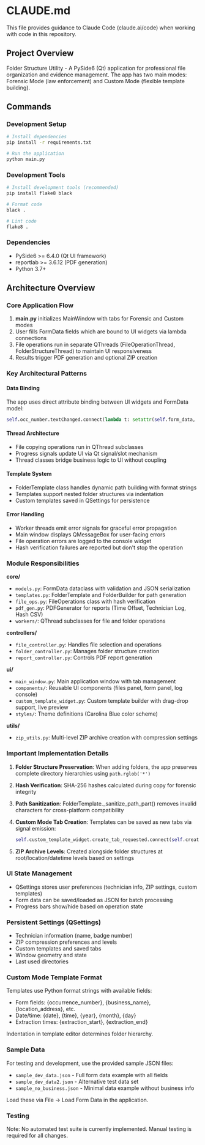 # CLAUDE.md

This file provides guidance to Claude Code (claude.ai/code) when working with code in this repository.

## Project Overview

Folder Structure Utility - A PySide6 (Qt) application for professional file organization and evidence management. The app has two main modes: Forensic Mode (law enforcement) and Custom Mode (flexible template building).

## Commands

### Development Setup
```bash
# Install dependencies
pip install -r requirements.txt

# Run the application
python main.py
```

### Development Tools
```bash
# Install development tools (recommended)
pip install flake8 black

# Format code
black .

# Lint code
flake8 .
```

### Dependencies
- PySide6 >= 6.4.0 (Qt UI framework)
- reportlab >= 3.6.12 (PDF generation)
- Python 3.7+

## Architecture Overview

### Core Application Flow
1. **main.py** initializes MainWindow with tabs for Forensic and Custom modes
2. User fills FormData fields which are bound to UI widgets via lambda connections
3. File operations run in separate QThreads (FileOperationThread, FolderStructureThread) to maintain UI responsiveness
4. Results trigger PDF generation and optional ZIP creation

### Key Architectural Patterns

#### Data Binding
The app uses direct attribute binding between UI widgets and FormData model:
```python
self.occ_number.textChanged.connect(lambda t: setattr(self.form_data, 'occurrence_number', t))
```

#### Thread Architecture
- File copying operations run in QThread subclasses
- Progress signals update UI via Qt signal/slot mechanism
- Thread classes bridge business logic to UI without coupling

#### Template System
- FolderTemplate class handles dynamic path building with format strings
- Templates support nested folder structures via indentation
- Custom templates saved in QSettings for persistence

#### Error Handling
- Worker threads emit error signals for graceful error propagation
- Main window displays QMessageBox for user-facing errors
- File operation errors are logged to the console widget
- Hash verification failures are reported but don't stop the operation

### Module Responsibilities

**core/**
- `models.py`: FormData dataclass with validation and JSON serialization
- `templates.py`: FolderTemplate and FolderBuilder for path generation
- `file_ops.py`: FileOperations class with hash verification
- `pdf_gen.py`: PDFGenerator for reports (Time Offset, Technician Log, Hash CSV)
- `workers/`: QThread subclasses for file and folder operations

**controllers/**
- `file_controller.py`: Handles file selection and operations
- `folder_controller.py`: Manages folder structure creation
- `report_controller.py`: Controls PDF report generation

**ui/**
- `main_window.py`: Main application window with tab management
- `components/`: Reusable UI components (files panel, form panel, log console)
- `custom_template_widget.py`: Custom template builder with drag-drop support, live preview
- `styles/`: Theme definitions (Carolina Blue color scheme)

**utils/**
- `zip_utils.py`: Multi-level ZIP archive creation with compression settings

### Important Implementation Details

1. **Folder Structure Preservation**: When adding folders, the app preserves complete directory hierarchies using `path.rglob('*')`

2. **Hash Verification**: SHA-256 hashes calculated during copy for forensic integrity

3. **Path Sanitization**: FolderTemplate._sanitize_path_part() removes invalid characters for cross-platform compatibility

4. **Custom Mode Tab Creation**: Templates can be saved as new tabs via signal emission:
   ```python
   self.custom_template_widget.create_tab_requested.connect(self.create_custom_tab)
   ```

5. **ZIP Archive Levels**: Created alongside folder structures at root/location/datetime levels based on settings

### UI State Management
- QSettings stores user preferences (technician info, ZIP settings, custom templates)
- Form data can be saved/loaded as JSON for batch processing
- Progress bars show/hide based on operation state

### Persistent Settings (QSettings)
- Technician information (name, badge number)
- ZIP compression preferences and levels
- Custom templates and saved tabs
- Window geometry and state
- Last used directories

### Custom Mode Template Format
Templates use Python format strings with available fields:
- Form fields: {occurrence_number}, {business_name}, {location_address}, etc.
- Date/time: {date}, {time}, {year}, {month}, {day}
- Extraction times: {extraction_start}, {extraction_end}

Indentation in template editor determines folder hierarchy.

### Sample Data
For testing and development, use the provided sample JSON files:
- `sample_dev_data.json` - Full form data example with all fields
- `sample_dev_data2.json` - Alternative test data set
- `sample_no_business.json` - Minimal data example without business info

Load these via File → Load Form Data in the application.

### Testing
Note: No automated test suite is currently implemented. Manual testing is required for all changes.